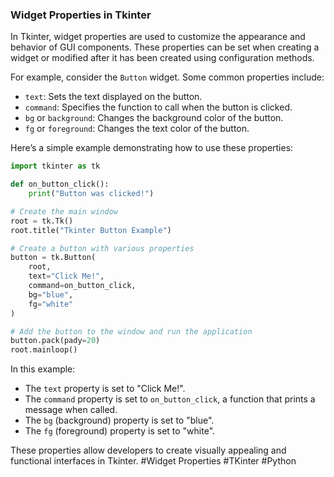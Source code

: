 ### Widget Properties in Tkinter

In Tkinter, widget properties are used to customize the appearance and behavior of GUI components. These properties can be set when creating a widget or modified after it has been created using configuration methods.

For example, consider the `Button` widget. Some common properties include:
- `text`: Sets the text displayed on the button.
- `command`: Specifies the function to call when the button is clicked.
- `bg` or `background`: Changes the background color of the button.
- `fg` or `foreground`: Changes the text color of the button.

Here’s a simple example demonstrating how to use these properties:

```python
import tkinter as tk

def on_button_click():
    print("Button was clicked!")

# Create the main window
root = tk.Tk()
root.title("Tkinter Button Example")

# Create a button with various properties
button = tk.Button(
    root,
    text="Click Me!",
    command=on_button_click,
    bg="blue",
    fg="white"
)

# Add the button to the window and run the application
button.pack(pady=20)
root.mainloop()
```

In this example:
- The `text` property is set to "Click Me!".
- The `command` property is set to `on_button_click`, a function that prints a message when called.
- The `bg` (background) property is set to "blue".
- The `fg` (foreground) property is set to "white".

These properties allow developers to create visually appealing and functional interfaces in Tkinter. #Widget Properties #TKinter #Python